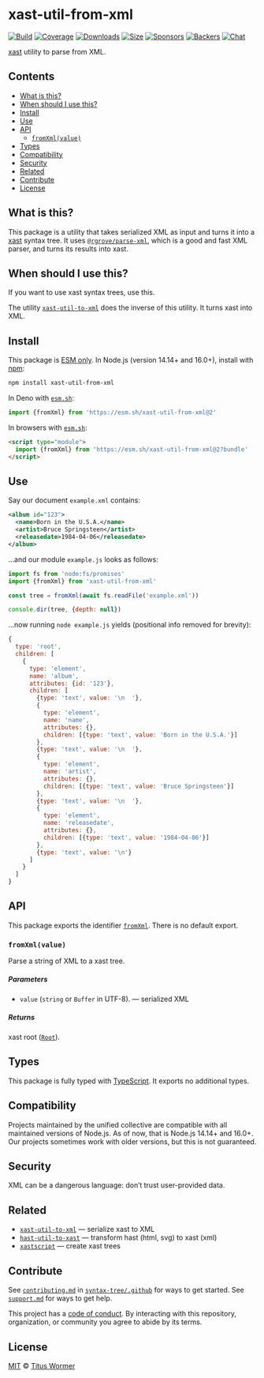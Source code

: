 # xast-util-from-xml

[![Build][build-badge]][build]
[![Coverage][coverage-badge]][coverage]
[![Downloads][downloads-badge]][downloads]
[![Size][size-badge]][size]
[![Sponsors][sponsors-badge]][collective]
[![Backers][backers-badge]][collective]
[![Chat][chat-badge]][chat]

[xast][] utility to parse from XML.

## Contents

*   [What is this?](#what-is-this)
*   [When should I use this?](#when-should-i-use-this)
*   [Install](#install)
*   [Use](#use)
*   [API](#api)
    *   [`fromXml(value)`](#fromxmlvalue)
*   [Types](#types)
*   [Compatibility](#compatibility)
*   [Security](#security)
*   [Related](#related)
*   [Contribute](#contribute)
*   [License](#license)

## What is this?

This package is a utility that takes serialized XML as input and turns it into
a [xast][] syntax tree.
It uses [`@rgrove/parse-xml`][parse-xml], which is a good and fast XML parser,
and turns its results into xast.

## When should I use this?

If you want to use xast syntax trees, use this.

The utility [`xast-util-to-xml`][xast-util-to-xml] does the inverse of this
utility.
It turns xast into XML.

## Install

This package is [ESM only][esm].
In Node.js (version 14.14+ and 16.0+), install with [npm][]:

```sh
npm install xast-util-from-xml
```

In Deno with [`esm.sh`][esmsh]:

```js
import {fromXml} from 'https://esm.sh/xast-util-from-xml@2'
```

In browsers with [`esm.sh`][esmsh]:

```html
<script type="module">
  import {fromXml} from 'https://esm.sh/xast-util-from-xml@2?bundle'
</script>
```

## Use

Say our document `example.xml` contains:

```xml
<album id="123">
  <name>Born in the U.S.A.</name>
  <artist>Bruce Springsteen</artist>
  <releasedate>1984-04-06</releasedate>
</album>
```

…and our module `example.js` looks as follows:

```js
import fs from 'node:fs/promises'
import {fromXml} from 'xast-util-from-xml'

const tree = fromXml(await fs.readFile('example.xml'))

console.dir(tree, {depth: null})
```

…now running `node example.js` yields (positional info removed for brevity):

```js
{
  type: 'root',
  children: [
    {
      type: 'element',
      name: 'album',
      attributes: {id: '123'},
      children: [
        {type: 'text', value: '\n  '},
        {
          type: 'element',
          name: 'name',
          attributes: {},
          children: [{type: 'text', value: 'Born in the U.S.A.'}]
        },
        {type: 'text', value: '\n  '},
        {
          type: 'element',
          name: 'artist',
          attributes: {},
          children: [{type: 'text', value: 'Bruce Springsteen'}]
        },
        {type: 'text', value: '\n  '},
        {
          type: 'element',
          name: 'releasedate',
          attributes: {},
          children: [{type: 'text', value: '1984-04-06'}]
        },
        {type: 'text', value: '\n'}
      ]
    }
  ]
}
```

## API

This package exports the identifier [`fromXml`][api-from-xml].
There is no default export.

### `fromXml(value)`

Parse a string of XML to a xast tree.

##### Parameters

*   `value` (`string` or `Buffer` in UTF-8).
    — serialized XML

##### Returns

xast root ([`Root`][root]).

## Types

This package is fully typed with [TypeScript][].
It exports no additional types.

## Compatibility

Projects maintained by the unified collective are compatible with all maintained
versions of Node.js.
As of now, that is Node.js 14.14+ and 16.0+.
Our projects sometimes work with older versions, but this is not guaranteed.

## Security

XML can be a dangerous language: don’t trust user-provided data.

## Related

*   [`xast-util-to-xml`](https://github.com/syntax-tree/xast-util-to-xml)
    — serialize xast to XML
*   [`hast-util-to-xast`](https://github.com/syntax-tree/hast-util-to-xast)
    — transform hast (html, svg) to xast (xml)
*   [`xastscript`](https://github.com/syntax-tree/xastscript)
    — create xast trees

## Contribute

See [`contributing.md`][contributing] in [`syntax-tree/.github`][health] for
ways to get started.
See [`support.md`][support] for ways to get help.

This project has a [code of conduct][coc].
By interacting with this repository, organization, or community you agree to
abide by its terms.

## License

[MIT][license] © [Titus Wormer][author]

<!-- Definitions -->

[build-badge]: https://github.com/syntax-tree/xast-util-from-xml/workflows/main/badge.svg

[build]: https://github.com/syntax-tree/xast-util-from-xml/actions

[coverage-badge]: https://img.shields.io/codecov/c/github/syntax-tree/xast-util-from-xml.svg

[coverage]: https://codecov.io/github/syntax-tree/xast-util-from-xml

[downloads-badge]: https://img.shields.io/npm/dm/xast-util-from-xml.svg

[downloads]: https://www.npmjs.com/package/xast-util-from-xml

[size-badge]: https://img.shields.io/bundlephobia/minzip/xast-util-from-xml.svg

[size]: https://bundlephobia.com/result?p=xast-util-from-xml

[sponsors-badge]: https://opencollective.com/unified/sponsors/badge.svg

[backers-badge]: https://opencollective.com/unified/backers/badge.svg

[collective]: https://opencollective.com/unified

[chat-badge]: https://img.shields.io/badge/chat-discussions-success.svg

[chat]: https://github.com/syntax-tree/unist/discussions

[npm]: https://docs.npmjs.com/cli/install

[esm]: https://gist.github.com/sindresorhus/a39789f98801d908bbc7ff3ecc99d99c

[esmsh]: https://esm.sh

[typescript]: https://www.typescriptlang.org

[license]: license

[author]: https://wooorm.com

[health]: https://github.com/syntax-tree/.github

[contributing]: https://github.com/syntax-tree/.github/blob/main/contributing.md

[support]: https://github.com/syntax-tree/.github/blob/main/support.md

[coc]: https://github.com/syntax-tree/.github/blob/main/code-of-conduct.md

[xast]: https://github.com/syntax-tree/xast

[root]: https://github.com/syntax-tree/xast#root

[parse-xml]: https://github.com/rgrove/parse-xml

[xast-util-to-xml]: https://github.com/syntax-tree/xast-util-to-xml

[api-from-xml]: #fromxmlvalue
